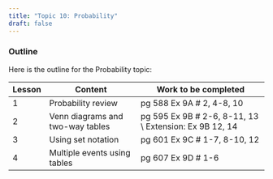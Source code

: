 ```yaml
---
title: "Topic 10: Probability"
draft: false
---
```


### Outline 
Here is the outline for the Probability topic:  

|Lesson|Content|Work to be completed|
|--|-------------------------------|-------------------------------|
|1|Probability review|pg 588 Ex 9A # 2, 4-8, 10|
|2|Venn diagrams and two-way tables|pg 595 Ex 9B # 2-6, 8-11, 13  \ Extension: Ex 9B 12, 14|
|3|Using set notation|pg 601 Ex 9C #  1-7, 8-10, 12|
|4|Multiple events using tables|pg 607 Ex 9D # 1-6|


